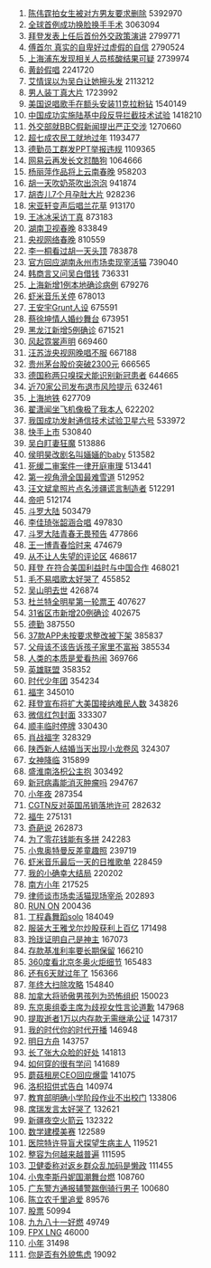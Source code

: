 1. [陈伟霆拍女生被对方男友要求删除](https://s.weibo.com/weibo?q=%E9%99%88%E4%BC%9F%E9%9C%86%E6%8B%8D%E5%A5%B3%E7%94%9F%E8%A2%AB%E5%AF%B9%E6%96%B9%E7%94%B7%E5%8F%8B%E8%A6%81%E6%B1%82%E5%88%A0%E9%99%A4&Refer=top) 5392970
1. [全球首例成功换脸换手手术](https://s.weibo.com/weibo?q=%E5%85%A8%E7%90%83%E9%A6%96%E4%BE%8B%E6%88%90%E5%8A%9F%E6%8D%A2%E8%84%B8%E6%8D%A2%E6%89%8B%E6%89%8B%E6%9C%AF&Refer=top) 3063094
1. [拜登发表上任后首份外交政策演讲](https://s.weibo.com/weibo?q=%23%E6%8B%9C%E7%99%BB%E5%8F%91%E8%A1%A8%E4%B8%8A%E4%BB%BB%E5%90%8E%E9%A6%96%E4%BB%BD%E5%A4%96%E4%BA%A4%E6%94%BF%E7%AD%96%E6%BC%94%E8%AE%B2%23&Refer=top) 2799771
1. [傅首尔 真实的自卑好过虚假的自信](https://s.weibo.com/weibo?q=%E5%82%85%E9%A6%96%E5%B0%94%20%E7%9C%9F%E5%AE%9E%E7%9A%84%E8%87%AA%E5%8D%91%E5%A5%BD%E8%BF%87%E8%99%9A%E5%81%87%E7%9A%84%E8%87%AA%E4%BF%A1&Refer=top) 2790524
1. [上海浦东发现相关人员核酸结果可疑](https://s.weibo.com/weibo?q=%23%E4%B8%8A%E6%B5%B7%E6%B5%A6%E4%B8%9C%E5%8F%91%E7%8E%B0%E7%9B%B8%E5%85%B3%E4%BA%BA%E5%91%98%E6%A0%B8%E9%85%B8%E7%BB%93%E6%9E%9C%E5%8F%AF%E7%96%91%23&Refer=top) 2739974
1. [黄龄假唱](https://s.weibo.com/weibo?q=%23%E9%BB%84%E9%BE%84%E5%81%87%E5%94%B1%23&Refer=top) 2241720
1. [艾情误以为吴白让她擦头发](https://s.weibo.com/weibo?q=%E8%89%BE%E6%83%85%E8%AF%AF%E4%BB%A5%E4%B8%BA%E5%90%B4%E7%99%BD%E8%AE%A9%E5%A5%B9%E6%93%A6%E5%A4%B4%E5%8F%91&Refer=top) 2113212
1. [男人装丁真大片](https://s.weibo.com/weibo?q=%E7%94%B7%E4%BA%BA%E8%A3%85%E4%B8%81%E7%9C%9F%E5%A4%A7%E7%89%87&Refer=top) 1723992
1. [美国说唱歌手在额头安装11克拉粉钻](https://s.weibo.com/weibo?q=%23%E7%BE%8E%E5%9B%BD%E8%AF%B4%E5%94%B1%E6%AD%8C%E6%89%8B%E5%9C%A8%E9%A2%9D%E5%A4%B4%E5%AE%89%E8%A3%8511%E5%85%8B%E6%8B%89%E7%B2%89%E9%92%BB%23&Refer=top) 1540149
1. [中国成功实施陆基中段反导拦截技术试验](https://s.weibo.com/weibo?q=%23%E4%B8%AD%E5%9B%BD%E6%88%90%E5%8A%9F%E5%AE%9E%E6%96%BD%E9%99%86%E5%9F%BA%E4%B8%AD%E6%AE%B5%E5%8F%8D%E5%AF%BC%E6%8B%A6%E6%88%AA%E6%8A%80%E6%9C%AF%E8%AF%95%E9%AA%8C%23&Refer=top) 1418210
1. [外交部就BBC假新闻提出严正交涉](https://s.weibo.com/weibo?q=%23%E5%A4%96%E4%BA%A4%E9%83%A8%E5%B0%B1BBC%E5%81%87%E6%96%B0%E9%97%BB%E6%8F%90%E5%87%BA%E4%B8%A5%E6%AD%A3%E4%BA%A4%E6%B6%89%23&Refer=top) 1270660
1. [超七成农民工就地过年](https://s.weibo.com/weibo?q=%23%E8%B6%85%E4%B8%83%E6%88%90%E5%86%9C%E6%B0%91%E5%B7%A5%E5%B0%B1%E5%9C%B0%E8%BF%87%E5%B9%B4%23&Refer=top) 1193477
1. [德勤员工群发PPT举报违规](https://s.weibo.com/weibo?q=%23%E5%BE%B7%E5%8B%A4%E5%91%98%E5%B7%A5%E7%BE%A4%E5%8F%91PPT%E4%B8%BE%E6%8A%A5%E8%BF%9D%E8%A7%84%23&Refer=top) 1109365
1. [网易云再发长文怼酷狗](https://s.weibo.com/weibo?q=%23%E7%BD%91%E6%98%93%E4%BA%91%E5%86%8D%E5%8F%91%E9%95%BF%E6%96%87%E6%80%BC%E9%85%B7%E7%8B%97%23&Refer=top) 1064666
1. [杨丽萍作品将上云南春晚](https://s.weibo.com/weibo?q=%23%E6%9D%A8%E4%B8%BD%E8%90%8D%E4%BD%9C%E5%93%81%E5%B0%86%E4%B8%8A%E4%BA%91%E5%8D%97%E6%98%A5%E6%99%9A%23&Refer=top) 958203
1. [胡一天吹奶茶吹出泡泡](https://s.weibo.com/weibo?q=%23%E8%83%A1%E4%B8%80%E5%A4%A9%E5%90%B9%E5%A5%B6%E8%8C%B6%E5%90%B9%E5%87%BA%E6%B3%A1%E6%B3%A1%23&Refer=top) 941874
1. [胡杏儿7个月孕肚大片](https://s.weibo.com/weibo?q=%23%E8%83%A1%E6%9D%8F%E5%84%BF7%E4%B8%AA%E6%9C%88%E5%AD%95%E8%82%9A%E5%A4%A7%E7%89%87%23&Refer=top) 928236
1. [宋亚轩变声后唱兰花草](https://s.weibo.com/weibo?q=%E5%AE%8B%E4%BA%9A%E8%BD%A9%E5%8F%98%E5%A3%B0%E5%90%8E%E5%94%B1%E5%85%B0%E8%8A%B1%E8%8D%89&Refer=top) 913170
1. [王冰冰采访丁真](https://s.weibo.com/weibo?q=%E7%8E%8B%E5%86%B0%E5%86%B0%E9%87%87%E8%AE%BF%E4%B8%81%E7%9C%9F&Refer=top) 873183
1. [湖南卫视春晚](https://s.weibo.com/weibo?q=%E6%B9%96%E5%8D%97%E5%8D%AB%E8%A7%86%E6%98%A5%E6%99%9A&Refer=top) 833849
1. [央视网络春晚](https://s.weibo.com/weibo?q=%23%E5%A4%AE%E8%A7%86%E7%BD%91%E7%BB%9C%E6%98%A5%E6%99%9A%23&Refer=top) 810559
1. [李一桐看过胡一天头顶](https://s.weibo.com/weibo?q=%23%E6%9D%8E%E4%B8%80%E6%A1%90%E7%9C%8B%E8%BF%87%E8%83%A1%E4%B8%80%E5%A4%A9%E5%A4%B4%E9%A1%B6%23&Refer=top) 783878
1. [官方回应湖南永州市场卖现宰活猫](https://s.weibo.com/weibo?q=%23%E5%AE%98%E6%96%B9%E5%9B%9E%E5%BA%94%E6%B9%96%E5%8D%97%E6%B0%B8%E5%B7%9E%E5%B8%82%E5%9C%BA%E5%8D%96%E7%8E%B0%E5%AE%B0%E6%B4%BB%E7%8C%AB%23&Refer=top) 739040
1. [韩商言又问吴白借钱](https://s.weibo.com/weibo?q=%23%E9%9F%A9%E5%95%86%E8%A8%80%E5%8F%88%E9%97%AE%E5%90%B4%E7%99%BD%E5%80%9F%E9%92%B1%23&Refer=top) 736331
1. [上海新增1例本地确诊病例](https://s.weibo.com/weibo?q=%E4%B8%8A%E6%B5%B7%E6%96%B0%E5%A2%9E1%E4%BE%8B%E6%9C%AC%E5%9C%B0%E7%A1%AE%E8%AF%8A%E7%97%85%E4%BE%8B&Refer=top) 679276
1. [虾米音乐关停](https://s.weibo.com/weibo?q=%E8%99%BE%E7%B1%B3%E9%9F%B3%E4%B9%90%E5%85%B3%E5%81%9C&Refer=top) 678013
1. [王安宇Grunt人设](https://s.weibo.com/weibo?q=%23%E7%8E%8B%E5%AE%89%E5%AE%87Grunt%E4%BA%BA%E8%AE%BE%23&Refer=top) 675591
1. [蔡徐坤情人婚纱舞台](https://s.weibo.com/weibo?q=%E8%94%A1%E5%BE%90%E5%9D%A4%E6%83%85%E4%BA%BA%E5%A9%9A%E7%BA%B1%E8%88%9E%E5%8F%B0&Refer=top) 673951
1. [黑龙江新增5例确诊](https://s.weibo.com/weibo?q=%23%E9%BB%91%E9%BE%99%E6%B1%9F%E6%96%B0%E5%A2%9E5%E4%BE%8B%E7%A1%AE%E8%AF%8A%23&Refer=top) 671521
1. [风起霓裳声明](https://s.weibo.com/weibo?q=%23%E9%A3%8E%E8%B5%B7%E9%9C%93%E8%A3%B3%E5%A3%B0%E6%98%8E%23&Refer=top) 669460
1. [汪苏泷央视网晚唱不服](https://s.weibo.com/weibo?q=%23%E6%B1%AA%E8%8B%8F%E6%B3%B7%E5%A4%AE%E8%A7%86%E7%BD%91%E6%99%9A%E5%94%B1%E4%B8%8D%E6%9C%8D%23&Refer=top) 667188
1. [贵州茅台股价突破2300元](https://s.weibo.com/weibo?q=%23%E8%B4%B5%E5%B7%9E%E8%8C%85%E5%8F%B0%E8%82%A1%E4%BB%B7%E7%AA%81%E7%A0%B42300%E5%85%83%23&Refer=top) 666565
1. [德国称两只嗅探犬能识别新冠患者](https://s.weibo.com/weibo?q=%E5%BE%B7%E5%9B%BD%E7%A7%B0%E4%B8%A4%E5%8F%AA%E5%97%85%E6%8E%A2%E7%8A%AC%E8%83%BD%E8%AF%86%E5%88%AB%E6%96%B0%E5%86%A0%E6%82%A3%E8%80%85&Refer=top) 644665
1. [近70家公司发布退市风险提示](https://s.weibo.com/weibo?q=%23%E8%BF%9170%E5%AE%B6%E5%85%AC%E5%8F%B8%E5%8F%91%E5%B8%83%E9%80%80%E5%B8%82%E9%A3%8E%E9%99%A9%E6%8F%90%E7%A4%BA%23&Refer=top) 632461
1. [上海地铁](https://s.weibo.com/weibo?q=%E4%B8%8A%E6%B5%B7%E5%9C%B0%E9%93%81&Refer=top) 627709
1. [翟潇闻坐飞机像极了我本人](https://s.weibo.com/weibo?q=%23%E7%BF%9F%E6%BD%87%E9%97%BB%E5%9D%90%E9%A3%9E%E6%9C%BA%E5%83%8F%E6%9E%81%E4%BA%86%E6%88%91%E6%9C%AC%E4%BA%BA%23&Refer=top) 622202
1. [我国成功发射通信技术试验卫星六号](https://s.weibo.com/weibo?q=%E6%88%91%E5%9B%BD%E6%88%90%E5%8A%9F%E5%8F%91%E5%B0%84%E9%80%9A%E4%BF%A1%E6%8A%80%E6%9C%AF%E8%AF%95%E9%AA%8C%E5%8D%AB%E6%98%9F%E5%85%AD%E5%8F%B7&Refer=top) 533972
1. [快手上市](https://s.weibo.com/weibo?q=%E5%BF%AB%E6%89%8B%E4%B8%8A%E5%B8%82&Refer=top) 530840
1. [吴白盯妻狂魔](https://s.weibo.com/weibo?q=%23%E5%90%B4%E7%99%BD%E7%9B%AF%E5%A6%BB%E7%8B%82%E9%AD%94%23&Refer=top) 513886
1. [侯明昊改剧名叫婳婳的baby](https://s.weibo.com/weibo?q=%23%E4%BE%AF%E6%98%8E%E6%98%8A%E6%94%B9%E5%89%A7%E5%90%8D%E5%8F%AB%E5%A9%B3%E5%A9%B3%E7%9A%84baby%23&Refer=top) 513582
1. [死缓二审案件一律开庭审理](https://s.weibo.com/weibo?q=%23%E6%AD%BB%E7%BC%93%E4%BA%8C%E5%AE%A1%E6%A1%88%E4%BB%B6%E4%B8%80%E5%BE%8B%E5%BC%80%E5%BA%AD%E5%AE%A1%E7%90%86%23&Refer=top) 513441
1. [第一视角滑全国最难雪道](https://s.weibo.com/weibo?q=%23%E7%AC%AC%E4%B8%80%E8%A7%86%E8%A7%92%E6%BB%91%E5%85%A8%E5%9B%BD%E6%9C%80%E9%9A%BE%E9%9B%AA%E9%81%93%23&Refer=top) 512952
1. [汪文斌拿照片点名涉疆谎言制造者](https://s.weibo.com/weibo?q=%23%E6%B1%AA%E6%96%87%E6%96%8C%E6%8B%BF%E7%85%A7%E7%89%87%E7%82%B9%E5%90%8D%E6%B6%89%E7%96%86%E8%B0%8E%E8%A8%80%E5%88%B6%E9%80%A0%E8%80%85%23&Refer=top) 512291
1. [帝吧](https://s.weibo.com/weibo?q=%E5%B8%9D%E5%90%A7&Refer=top) 512174
1. [斗罗大陆](https://s.weibo.com/weibo?q=%E6%96%97%E7%BD%97%E5%A4%A7%E9%99%86&Refer=top) 503479
1. [李佳琦张韶涵合唱](https://s.weibo.com/weibo?q=%23%E6%9D%8E%E4%BD%B3%E7%90%A6%E5%BC%A0%E9%9F%B6%E6%B6%B5%E5%90%88%E5%94%B1%23&Refer=top) 497830
1. [斗罗大陆青春无畏预告](https://s.weibo.com/weibo?q=%23%E6%96%97%E7%BD%97%E5%A4%A7%E9%99%86%E9%9D%92%E6%98%A5%E6%97%A0%E7%95%8F%E9%A2%84%E5%91%8A%23&Refer=top) 477866
1. [王一博青春恰时来](https://s.weibo.com/weibo?q=%23%E7%8E%8B%E4%B8%80%E5%8D%9A%E9%9D%92%E6%98%A5%E6%81%B0%E6%97%B6%E6%9D%A5%23&Refer=top) 474679
1. [从不让人失望的评论区](https://s.weibo.com/weibo?q=%E4%BB%8E%E4%B8%8D%E8%AE%A9%E4%BA%BA%E5%A4%B1%E6%9C%9B%E7%9A%84%E8%AF%84%E8%AE%BA%E5%8C%BA&Refer=top) 468617
1. [拜登 在符合美国利益时与中国合作](https://s.weibo.com/weibo?q=%E6%8B%9C%E7%99%BB%20%E5%9C%A8%E7%AC%A6%E5%90%88%E7%BE%8E%E5%9B%BD%E5%88%A9%E7%9B%8A%E6%97%B6%E4%B8%8E%E4%B8%AD%E5%9B%BD%E5%90%88%E4%BD%9C&Refer=top) 468021
1. [毛不易唱歌太好哭了](https://s.weibo.com/weibo?q=%23%E6%AF%9B%E4%B8%8D%E6%98%93%E5%94%B1%E6%AD%8C%E5%A4%AA%E5%A5%BD%E5%93%AD%E4%BA%86%23&Refer=top) 455852
1. [吴山明去世](https://s.weibo.com/weibo?q=%23%E5%90%B4%E5%B1%B1%E6%98%8E%E5%8E%BB%E4%B8%96%23&Refer=top) 426874
1. [杜兰特全明星第一轮票王](https://s.weibo.com/weibo?q=%23%E6%9D%9C%E5%85%B0%E7%89%B9%E5%85%A8%E6%98%8E%E6%98%9F%E7%AC%AC%E4%B8%80%E8%BD%AE%E7%A5%A8%E7%8E%8B%23&Refer=top) 407627
1. [31省区市新增20例确诊](https://s.weibo.com/weibo?q=%2331%E7%9C%81%E5%8C%BA%E5%B8%82%E6%96%B0%E5%A2%9E20%E4%BE%8B%E7%A1%AE%E8%AF%8A%23&Refer=top) 402675
1. [德勤](https://s.weibo.com/weibo?q=%E5%BE%B7%E5%8B%A4&Refer=top) 387550
1. [37款APP未按要求整改被下架](https://s.weibo.com/weibo?q=%2337%E6%AC%BEAPP%E6%9C%AA%E6%8C%89%E8%A6%81%E6%B1%82%E6%95%B4%E6%94%B9%E8%A2%AB%E4%B8%8B%E6%9E%B6%23&Refer=top) 385837
1. [父母该不该告诉孩子家里不富裕](https://s.weibo.com/weibo?q=%23%E7%88%B6%E6%AF%8D%E8%AF%A5%E4%B8%8D%E8%AF%A5%E5%91%8A%E8%AF%89%E5%AD%A9%E5%AD%90%E5%AE%B6%E9%87%8C%E4%B8%8D%E5%AF%8C%E8%A3%95%23&Refer=top) 385534
1. [人类的本质是爱看热闹](https://s.weibo.com/weibo?q=%23%E4%BA%BA%E7%B1%BB%E7%9A%84%E6%9C%AC%E8%B4%A8%E6%98%AF%E7%88%B1%E7%9C%8B%E7%83%AD%E9%97%B9%23&Refer=top) 369766
1. [英雄联盟](https://s.weibo.com/weibo?q=%E8%8B%B1%E9%9B%84%E8%81%94%E7%9B%9F&Refer=top) 358352
1. [时代少年团](https://s.weibo.com/weibo?q=%E6%97%B6%E4%BB%A3%E5%B0%91%E5%B9%B4%E5%9B%A2&Refer=top) 354234
1. [福字](https://s.weibo.com/weibo?q=%E7%A6%8F%E5%AD%97&Refer=top) 345010
1. [拜登宣布将扩大美国接纳难民人数](https://s.weibo.com/weibo?q=%23%E6%8B%9C%E7%99%BB%E5%AE%A3%E5%B8%83%E5%B0%86%E6%89%A9%E5%A4%A7%E7%BE%8E%E5%9B%BD%E6%8E%A5%E7%BA%B3%E9%9A%BE%E6%B0%91%E4%BA%BA%E6%95%B0%23&Refer=top) 343826
1. [微信红包封面](https://s.weibo.com/weibo?q=%E5%BE%AE%E4%BF%A1%E7%BA%A2%E5%8C%85%E5%B0%81%E9%9D%A2&Refer=top) 333307
1. [顺丰临时停牌](https://s.weibo.com/weibo?q=%E9%A1%BA%E4%B8%B0%E4%B8%B4%E6%97%B6%E5%81%9C%E7%89%8C&Refer=top) 330430
1. [肖战福字](https://s.weibo.com/weibo?q=%23%E8%82%96%E6%88%98%E7%A6%8F%E5%AD%97%23&Refer=top) 328329
1. [陕西新人结婚当天出现小龙卷风](https://s.weibo.com/weibo?q=%E9%99%95%E8%A5%BF%E6%96%B0%E4%BA%BA%E7%BB%93%E5%A9%9A%E5%BD%93%E5%A4%A9%E5%87%BA%E7%8E%B0%E5%B0%8F%E9%BE%99%E5%8D%B7%E9%A3%8E&Refer=top) 324307
1. [女神降临](https://s.weibo.com/weibo?q=%E5%A5%B3%E7%A5%9E%E9%99%8D%E4%B8%B4&Refer=top) 315899
1. [盛淮南洛枳公主抱](https://s.weibo.com/weibo?q=%23%E7%9B%9B%E6%B7%AE%E5%8D%97%E6%B4%9B%E6%9E%B3%E5%85%AC%E4%B8%BB%E6%8A%B1%23&Refer=top) 303492
1. [新冠病毒能消灭肿瘤吗](https://s.weibo.com/weibo?q=%23%E6%96%B0%E5%86%A0%E7%97%85%E6%AF%92%E8%83%BD%E6%B6%88%E7%81%AD%E8%82%BF%E7%98%A4%E5%90%97%23&Refer=top) 294767
1. [小年夜](https://s.weibo.com/weibo?q=%23%E5%B0%8F%E5%B9%B4%E5%A4%9C%23&Refer=top) 287354
1. [CGTN反对英国吊销落地许可](https://s.weibo.com/weibo?q=CGTN%E5%8F%8D%E5%AF%B9%E8%8B%B1%E5%9B%BD%E5%90%8A%E9%94%80%E8%90%BD%E5%9C%B0%E8%AE%B8%E5%8F%AF&Refer=top) 282632
1. [福牛](https://s.weibo.com/weibo?q=%E7%A6%8F%E7%89%9B&Refer=top) 275131
1. [奇葩说](https://s.weibo.com/weibo?q=%E5%A5%87%E8%91%A9%E8%AF%B4&Refer=top) 262873
1. [为了零花钱能有多拼](https://s.weibo.com/weibo?q=%23%E4%B8%BA%E4%BA%86%E9%9B%B6%E8%8A%B1%E9%92%B1%E8%83%BD%E6%9C%89%E5%A4%9A%E6%8B%BC%23&Refer=top) 242283
1. [小鬼奥特曼反差童趣照](https://s.weibo.com/weibo?q=%23%E5%B0%8F%E9%AC%BC%E5%A5%A5%E7%89%B9%E6%9B%BC%E5%8F%8D%E5%B7%AE%E7%AB%A5%E8%B6%A3%E7%85%A7%23&Refer=top) 239719
1. [虾米音乐最后一天的日推歌单](https://s.weibo.com/weibo?q=%E8%99%BE%E7%B1%B3%E9%9F%B3%E4%B9%90%E6%9C%80%E5%90%8E%E4%B8%80%E5%A4%A9%E7%9A%84%E6%97%A5%E6%8E%A8%E6%AD%8C%E5%8D%95&Refer=top) 228459
1. [我的小确幸大结局](https://s.weibo.com/weibo?q=%23%E6%88%91%E7%9A%84%E5%B0%8F%E7%A1%AE%E5%B9%B8%E5%A4%A7%E7%BB%93%E5%B1%80%23&Refer=top) 220202
1. [南方小年](https://s.weibo.com/weibo?q=%E5%8D%97%E6%96%B9%E5%B0%8F%E5%B9%B4&Refer=top) 217525
1. [律师谈市场卖活猫现场宰杀](https://s.weibo.com/weibo?q=%23%E5%BE%8B%E5%B8%88%E8%B0%88%E5%B8%82%E5%9C%BA%E5%8D%96%E6%B4%BB%E7%8C%AB%E7%8E%B0%E5%9C%BA%E5%AE%B0%E6%9D%80%23&Refer=top) 202893
1. [RUN ON](https://s.weibo.com/weibo?q=RUN%20ON&Refer=top) 200436
1. [丁程鑫舞蹈solo](https://s.weibo.com/weibo?q=%E4%B8%81%E7%A8%8B%E9%91%AB%E8%88%9E%E8%B9%88solo&Refer=top) 184049
1. [服装大王雅戈尔炒股获利上百亿](https://s.weibo.com/weibo?q=%E6%9C%8D%E8%A3%85%E5%A4%A7%E7%8E%8B%E9%9B%85%E6%88%88%E5%B0%94%E7%82%92%E8%82%A1%E8%8E%B7%E5%88%A9%E4%B8%8A%E7%99%BE%E4%BA%BF&Refer=top) 171498
1. [玲珑证明自己是神主](https://s.weibo.com/weibo?q=%23%E7%8E%B2%E7%8F%91%E8%AF%81%E6%98%8E%E8%87%AA%E5%B7%B1%E6%98%AF%E7%A5%9E%E4%B8%BB%23&Refer=top) 167073
1. [存款基准利率要长期保留](https://s.weibo.com/weibo?q=%23%E5%AD%98%E6%AC%BE%E5%9F%BA%E5%87%86%E5%88%A9%E7%8E%87%E8%A6%81%E9%95%BF%E6%9C%9F%E4%BF%9D%E7%95%99%23&Refer=top) 166210
1. [360度看北京冬奥火炬细节](https://s.weibo.com/weibo?q=%23360%E5%BA%A6%E7%9C%8B%E5%8C%97%E4%BA%AC%E5%86%AC%E5%A5%A5%E7%81%AB%E7%82%AC%E7%BB%86%E8%8A%82%23&Refer=top) 165483
1. [还有6天就过年了](https://s.weibo.com/weibo?q=%23%E8%BF%98%E6%9C%896%E5%A4%A9%E5%B0%B1%E8%BF%87%E5%B9%B4%E4%BA%86%23&Refer=top) 156366
1. [年终大扫除攻略](https://s.weibo.com/weibo?q=%23%E5%B9%B4%E7%BB%88%E5%A4%A7%E6%89%AB%E9%99%A4%E6%94%BB%E7%95%A5%23&Refer=top) 154840
1. [加拿大将骄傲男孩列为恐怖组织](https://s.weibo.com/weibo?q=%E5%8A%A0%E6%8B%BF%E5%A4%A7%E5%B0%86%E9%AA%84%E5%82%B2%E7%94%B7%E5%AD%A9%E5%88%97%E4%B8%BA%E6%81%90%E6%80%96%E7%BB%84%E7%BB%87&Refer=top) 150023
1. [东京奥组委主席为歧视女性言论道歉](https://s.weibo.com/weibo?q=%23%E4%B8%9C%E4%BA%AC%E5%A5%A5%E7%BB%84%E5%A7%94%E4%B8%BB%E5%B8%AD%E4%B8%BA%E6%AD%A7%E8%A7%86%E5%A5%B3%E6%80%A7%E8%A8%80%E8%AE%BA%E9%81%93%E6%AD%89%23&Refer=top) 147968
1. [提取逝者1万以内存款无需继承公证](https://s.weibo.com/weibo?q=%23%E6%8F%90%E5%8F%96%E9%80%9D%E8%80%851%E4%B8%87%E4%BB%A5%E5%86%85%E5%AD%98%E6%AC%BE%E6%97%A0%E9%9C%80%E7%BB%A7%E6%89%BF%E5%85%AC%E8%AF%81%23&Refer=top) 147317
1. [我的时代你的时代开播](https://s.weibo.com/weibo?q=%23%E6%88%91%E7%9A%84%E6%97%B6%E4%BB%A3%E4%BD%A0%E7%9A%84%E6%97%B6%E4%BB%A3%E5%BC%80%E6%92%AD%23&Refer=top) 146948
1. [明日方舟](https://s.weibo.com/weibo?q=%E6%98%8E%E6%97%A5%E6%96%B9%E8%88%9F&Refer=top) 143757
1. [长了张大众脸的好处](https://s.weibo.com/weibo?q=%23%E9%95%BF%E4%BA%86%E5%BC%A0%E5%A4%A7%E4%BC%97%E8%84%B8%E7%9A%84%E5%A5%BD%E5%A4%84%23&Refer=top) 141813
1. [如何穿的很有学问](https://s.weibo.com/weibo?q=%23%E5%A6%82%E4%BD%95%E7%A9%BF%E7%9A%84%E5%BE%88%E6%9C%89%E5%AD%A6%E9%97%AE%23&Refer=top) 141689
1. [蘑菇租房CEO回应爆雷](https://s.weibo.com/weibo?q=%E8%98%91%E8%8F%87%E7%A7%9F%E6%88%BFCEO%E5%9B%9E%E5%BA%94%E7%88%86%E9%9B%B7&Refer=top) 141075
1. [洛枳招供式告白](https://s.weibo.com/weibo?q=%23%E6%B4%9B%E6%9E%B3%E6%8B%9B%E4%BE%9B%E5%BC%8F%E5%91%8A%E7%99%BD%23&Refer=top) 140974
1. [教育部明确小学阶段作业不出校门](https://s.weibo.com/weibo?q=%23%E6%95%99%E8%82%B2%E9%83%A8%E6%98%8E%E7%A1%AE%E5%B0%8F%E5%AD%A6%E9%98%B6%E6%AE%B5%E4%BD%9C%E4%B8%9A%E4%B8%8D%E5%87%BA%E6%A0%A1%E9%97%A8%23&Refer=top) 133806
1. [席瑞发言太好哭了](https://s.weibo.com/weibo?q=%E5%B8%AD%E7%91%9E%E5%8F%91%E8%A8%80%E5%A4%AA%E5%A5%BD%E5%93%AD%E4%BA%86&Refer=top) 132621
1. [新疆夜空火箭云](https://s.weibo.com/weibo?q=%E6%96%B0%E7%96%86%E5%A4%9C%E7%A9%BA%E7%81%AB%E7%AE%AD%E4%BA%91&Refer=top) 132322
1. [数学建模美赛](https://s.weibo.com/weibo?q=%E6%95%B0%E5%AD%A6%E5%BB%BA%E6%A8%A1%E7%BE%8E%E8%B5%9B&Refer=top) 122589
1. [医院特许导盲犬探望生病主人](https://s.weibo.com/weibo?q=%E5%8C%BB%E9%99%A2%E7%89%B9%E8%AE%B8%E5%AF%BC%E7%9B%B2%E7%8A%AC%E6%8E%A2%E6%9C%9B%E7%94%9F%E7%97%85%E4%B8%BB%E4%BA%BA&Refer=top) 119521
1. [整容为何越来越普遍](https://s.weibo.com/weibo?q=%23%E6%95%B4%E5%AE%B9%E4%B8%BA%E4%BD%95%E8%B6%8A%E6%9D%A5%E8%B6%8A%E6%99%AE%E9%81%8D%23&Refer=top) 111595
1. [卫健委称对返乡群众乱加码是懒政](https://s.weibo.com/weibo?q=%23%E5%8D%AB%E5%81%A5%E5%A7%94%E7%A7%B0%E5%AF%B9%E8%BF%94%E4%B9%A1%E7%BE%A4%E4%BC%97%E4%B9%B1%E5%8A%A0%E7%A0%81%E6%98%AF%E6%87%92%E6%94%BF%23&Refer=top) 111455
1. [小鬼李斯丹妮国潮舞台燃](https://s.weibo.com/weibo?q=%23%E5%B0%8F%E9%AC%BC%E6%9D%8E%E6%96%AF%E4%B8%B9%E5%A6%AE%E5%9B%BD%E6%BD%AE%E8%88%9E%E5%8F%B0%E7%87%83%23&Refer=top) 108760
1. [广东警方通报辅警踹倒骑行男子](https://s.weibo.com/weibo?q=%E5%B9%BF%E4%B8%9C%E8%AD%A6%E6%96%B9%E9%80%9A%E6%8A%A5%E8%BE%85%E8%AD%A6%E8%B8%B9%E5%80%92%E9%AA%91%E8%A1%8C%E7%94%B7%E5%AD%90&Refer=top) 100680
1. [陈立农千里追爱](https://s.weibo.com/weibo?q=%23%E9%99%88%E7%AB%8B%E5%86%9C%E5%8D%83%E9%87%8C%E8%BF%BD%E7%88%B1%23&Refer=top) 89576
1. [股票](https://s.weibo.com/weibo?q=%E8%82%A1%E7%A5%A8&Refer=top) 50994
1. [九九八十一好燃](https://s.weibo.com/weibo?q=%23%E4%B9%9D%E4%B9%9D%E5%85%AB%E5%8D%81%E4%B8%80%E5%A5%BD%E7%87%83%23&Refer=top) 49749
1. [FPX LNG](https://s.weibo.com/weibo?q=FPX%20LNG&Refer=top) 46000
1. [小年](https://s.weibo.com/weibo?q=%E5%B0%8F%E5%B9%B4&Refer=top) 31498
1. [你是否有外貌焦虑](https://s.weibo.com/weibo?q=%23%E4%BD%A0%E6%98%AF%E5%90%A6%E6%9C%89%E5%A4%96%E8%B2%8C%E7%84%A6%E8%99%91%23&Refer=top) 19092